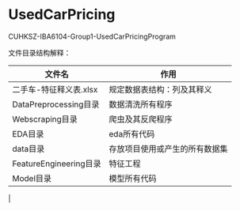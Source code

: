 # UsedCarPricing
CUHKSZ-IBA6104-Group1-UsedCarPricingProgram

文件目录结构解释：

| 文件名                    | 作用                                                       |
|------------------------| ---------------------------------------------------------- |
| 二手车-特征释义表.xlsx         | 规定数据表结构：列及其释义                                   |
| DataPreprocessing目录    | 数据清洗所有程序                                                 |
| Webscraping目录    	     | 爬虫及其反爬程序                                                 |
| EDA目录          		      | eda所有代码                                    |
| data目录                 | 存放项目使用或产生的所有数据集                               |
| FeatureEngineering目录   | 特征工程 		                              |
| Model目录                | 模型所有代码	                				              |
|